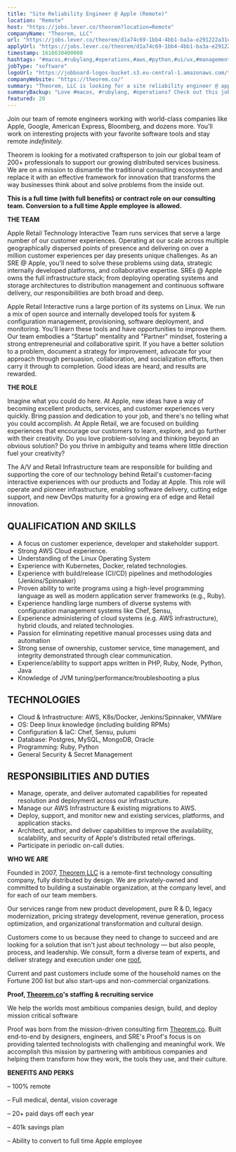 ```yaml
---
title: "Site Reliability Engineer @ Apple (Remote)"
location: "Remote"
host: "https://jobs.lever.co/theorem?location=Remote"
companyName: "Theorem, LLC"
url: "https://jobs.lever.co/theorem/d1a74c69-1bb4-4bb1-ba3a-e291222a31c9"
applyUrl: "https://jobs.lever.co/theorem/d1a74c69-1bb4-4bb1-ba3a-e291222a31c9/apply"
timestamp: 1616630400000
hashtags: "#macos,#rubylang,#operations,#aws,#python,#ui/ux,#management,#linux,#chef,#nodejs"
jobType: "software"
logoUrl: "https://jobboard-logos-bucket.s3.eu-central-1.amazonaws.com/theorem-llc"
companyWebsite: "https://theorem.co/"
summary: "Theorem, LLC is looking for a site reliability engineer @ apple that has at Apple Retail, we are focused on building experiences that encourage our customers to learn, explore, and go further with their creativity."
summaryBackup: "Love #macos, #rubylang, #operations? Check out this job post!"
featured: 20
---
```


Join our team of remote engineers working with world-class companies like Apple, Google, American Express, Bloomberg, and dozens more. You’ll work on interesting projects with your favorite software tools and stay remote _indefinitely._

Theorem is looking for a motivated craftsperson to join our global team of 200+ professionals to support our growing distributed services business. We are on a mission to dismantle the traditional consulting ecosystem and replace it with an effective framework for innovation that transforms the way businesses think about and solve problems from the inside out.

**This is a full time (with full benefits) or contract role on our consulting team. Conversion to a full time Apple employee is allowed.**

**THE TEAM**

Apple Retail Technology Interactive Team runs services that serve a large number of our customer experiences. Operating at our scale across multiple geographically dispersed points of presence and delivering on over a million customer experiences per day presents unique challenges. As an SRE @ Apple, you'll need to solve these problems using data, strategic internally developed platforms, and collaborative expertise. SREs @ Apple owns the full infrastructure stack; from deploying operating systems and storage architectures to distribution management and continuous software delivery, our responsibilities are both broad and deep. 

Apple Retail Interactive runs a large portion of its systems on Linux. We run a mix of open source and internally developed tools for system & configuration management, provisioning, software deployment, and monitoring. You'll learn these tools and have opportunities to improve them. Our team embodies a "Startup" mentality and "Partner" mindset, fostering a strong entrepreneurial and collaborative spirit. If you have a better solution to a problem, document a strategy for improvement, advocate for your approach through persuasion, collaboration, and socialization efforts, then carry it through to completion. Good ideas are heard, and results are rewarded.

**THE ROLE**

Imagine what you could do here. At Apple, new ideas have a way of becoming excellent products, services, and customer experiences very quickly. Bring passion and dedication to your job, and there's no telling what you could accomplish. At Apple Retail, we are focused on building experiences that encourage our customers to learn, explore, and go further with their creativity. Do you love problem-solving and thinking beyond an obvious solution? Do you thrive in ambiguity and teams where little direction fuel your creativity? 

The A/V and Retail Infrastructure team are responsible for building and supporting the core of our technology behind Retail's customer-facing interactive experiences with our products and Today at Apple. This role will operate and pioneer infrastructure, enabling software delivery, cutting edge support, and new DevOps maturity for a growing era of edge and Retail innovation. 

## QUALIFICATION AND SKILLS

*   A focus on customer experience, developer and stakeholder support.
*   Strong AWS Cloud experience.
*   Understanding of the Linux Operating System
*   Experience with Kubernetes, Docker, related technologies.
*   Experience with build/release (CI/CD) pipelines and methodologies (Jenkins/Spinnaker) 
*   Proven ability to write programs using a high-level programming language as well as modern application server frameworks (e.g., Ruby). 
*   Experience handling large numbers of diverse systems with configuration management systems like Chef, Sensu,
*   Experience administering of cloud systems (e.g. AWS infrastructure), hybrid clouds, and related technologies.
*   Passion for eliminating repetitive manual processes using data and automation
*   Strong sense of ownership, customer service, time management, and integrity demonstrated through clear communication.
*   Experience/ability to support apps written in PHP, Ruby, Node, Python, Java
*   Knowledge of JVM tuning/performance/troubleshooting a plus

## TECHNOLOGIES

*   Cloud & Infrastructure: AWS, K8s/Docker, Jenkins/Spinnaker, VMWare
*   OS: Deep linux knowledge (including building RPMs)
*   Configuration & IaC: Chef, Sensu, pulumi
*   Database: Postgres, MySQL, MongoDB, Oracle
*   Programming: Ruby, Python
*   General Security & Secret Management

## RESPONSIBILITIES AND DUTIES

*   Manage, operate, and deliver automated capabilities for repeated resolution and deployment across our infrastructure. 
*   Manage our AWS Infrastructure & existing migrations to AWS.
*   Deploy, support, and monitor new and existing services, platforms, and application stacks. 
*   Architect, author, and deliver capabilities to improve the availability, scalability, and security of Apple's distributed retail offerings. 
*   Participate in periodic on-call duties.

**WHO WE ARE**

Founded in 2007, [Theorem LLC](https://theorem.co/) is a remote-first technology consulting company, fully distributed by design. We are privately-owned and committed to building a sustainable organization, at the company level, and for each of our team members.

Our services range from new product development, pure R & D, legacy modernization, pricing strategy development, revenue generation, process optimization, and organizational transformation and cultural design.

Customers come to us because they need to change to succeed and are looking for a solution that isn't just about technology — but also people, process, and leadership. We consult, form a diverse team of experts, and deliver strategy and execution under one [roof.](http://roof.Current)

Current and past customers include some of the household names on the Fortune 200 list but also start-ups and non-commercial organizations.

**Proof, [Theorem.co](http://theorem.co/)'s staffing & recruiting service**

We help the worlds most ambitious companies design, build, and deploy mission critical software

Proof was born from the mission-driven consulting firm [Theorem.co](http://theorem.co/). Built end-to-end by designers, engineers, and SRE's Proof's focus is on providing talented technologists with challenging and meaningful work. We accomplish this mission by partnering with ambitious companies and helping them transform how they work, the tools they use, and their culture.

**BENEFITS AND PERKS**

– 100% remote

– Full medical, dental, vision coverage

– 20+ paid days off each year

– 401k savings plan

– Ability to convert to full time Apple employee
